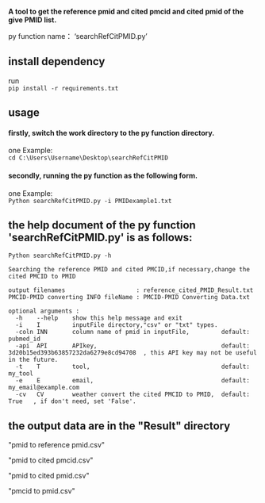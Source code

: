**A tool to get the reference pmid and cited pmcid and cited pmid of the give PMID list.**

py function name： ‘searchRefCitPMID.py’

## install dependency
run <br>
`pip install -r requirements.txt`

## usage

#### firstly, switch the work directory to the py function directory.

one Example: <br>
`cd C:\Users\Username\Desktop\searchRefCitPMID` 

#### secondly, running the py function as the following form.

one Example: <br>
`Python searchRefCitPMID.py -i PMIDexample1.txt`

## the help document of the py function 'searchRefCitPMID.py' is as follows:

`Python searchRefCitPMID.py -h`


    Searching the reference PMID and cited PMCID,if necessary,change the cited PMCID to PMID
    
    output filenames                    : reference_cited_PMID_Result.txt
    PMCID-PMID converting INFO fileName : PMCID-PMID Converting Data.txt

    optional arguments :
      -h    --help    show this help message and exit
      -i    I         inputFile directory,"csv" or "txt" types.
      -coln INN       column name of pmid in inputFile,         default: pubmed_id
      -api  API       APIkey,                                   default: 3d20b15ed393b63857232da6279e8cd94708  , this API key may not be useful in the future.
      -t    T         tool,                                     default: my_tool
      -e    E         email,                                    default: my_email@example.com
      -cv   CV        weather convert the cited PMCID to PMID,  default: True   , if don't need, set 'False'.

## the output data are in the "Result" directory

"pmid to reference pmid.csv"

"pmid to cited pmcid.csv"

"pmid to cited pmid.csv"

"pmcid to pmid.csv"
